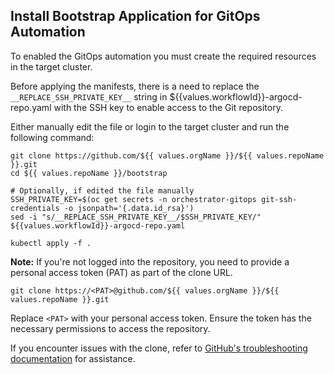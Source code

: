 ## Install Bootstrap Application for GitOps Automation

To enabled the GitOps automation you must create the required resources in the target cluster.

Before applying the manifests, there is a need to replace the `__REPLACE_SSH_PRIVATE_KEY__` string in ${{values.workflowId}}-argocd-repo.yaml with the SSH key to enable access to the Git repository.

Either manually edit the file or login to the target cluster and run the following command:

```
git clone https://github.com/${{ values.orgName }}/${{ values.repoName }}.git
cd ${{ values.repoName }}/bootstrap

# Optionally, if edited the file manually
SSH_PRIVATE_KEY=$(oc get secrets -n orchestrator-gitops git-ssh-credentials -o jsonpath='{.data.id_rsa}')
sed -i "s/__REPLACE_SSH_PRIVATE_KEY__/$SSH_PRIVATE_KEY/" ${{values.workflowId}}-argocd-repo.yaml

kubectl apply -f .
```

**Note:** If you're not logged into the repository, you need to provide a personal access token (PAT) as part of the clone URL.

```
git clone https://<PAT>@github.com/${{ values.orgName }}/${{ values.repoName }}.git
```

Replace `<PAT>` with your personal access token. Ensure the token has the necessary permissions to access the repository.

If you encounter issues with the clone, refer to [GitHub's troubleshooting documentation](https://docs.github.com/en/repositories/creating-and-managing-repositories/troubleshooting-cloning-errors) for assistance.
